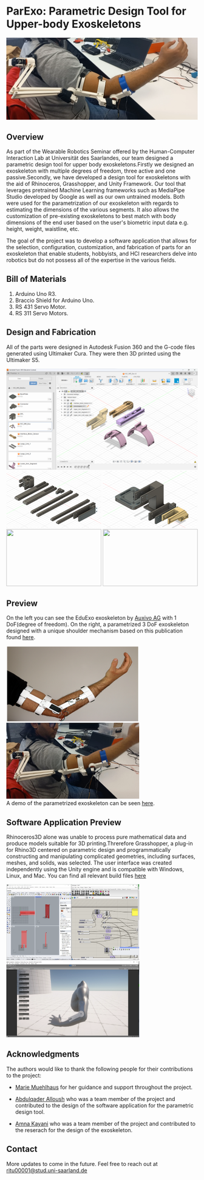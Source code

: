 # ParExo: Parametric Design Tool for Upper-body Exoskeletons

<img src="Images/ParExo_3DoF.png">

## Overview
As part of the Wearable Robotics Seminar offered by the Human-Computer Interaction Lab at Universität des Saarlandes, our team designed a parametric design tool for upper body exoskeletons.Firstly we designed an exoskeleton with multiple degrees of freedom, three active and one passive.Secondly, we have developed a design tool for exoskeletons with the aid of Rhinoceros, Grasshopper, and Unity Framework. Our tool that leverages pretrained Machine Learning frameworks such as MediaPipe Studio developed by Google as well as our own untrained models. Both were used for the parametrization of our exoskeleton with regards to estimating the dimensions of the various segments. It also allows the customization of pre-existing exoskeletons to best match with body dimensions of the end user based on the user's biometric input data e.g. height, weight, waistline, etc. <br>
 
The goal of the project was to develop a software application that allows for the selection, configuration, customization, and fabrication of parts for an exoskeleton that enable students, hobbyists, and HCI researchers  delve into robotics but do not possess all of the expertise in the various fields. <br>

## Bill of Materials

1. Arduino Uno R3.
2. Braccio Shield for Arduino Uno.
3. RS 431 Servo Motor. 
4. RS 311 Servo Motors.

## Design and Fabrication

All of the parts were designed in Autodesk Fusion 360 and the G-code files generated using Ultimaker Cura. They were then 3D printed using the Ultimaker S5.

<img src ="Images/Fusion360.png">
<img src ="Images/DPL.png", width="250" height="150"> <img src ="Images/Backplate + Adapter.png", width="250" height="150">
<img src ="Images/DPL_preview.jpg"  width="250" height="150">  <img src ="Images/Complete Assembly.jpg"  width="250" height="150">

## Preview
On the left you can see the EduExo exoskeleton by [Auxivo AG](https://www.auxivo.com/eduexo-maker) with 1 DoF(degree of freedom). On the right, a parametrized 3 DoF exoskeleton designed with a unique shoulder mechanism based on this publication found [here](https://ieeexplore.ieee.org/abstract/document/8014156).<br>

<img src = "Images/EduExo_1DoF.png" width= "350" height = "200"> <img src = "Images/Wearing_the_ParExo.jpg" width= "350" height = "200">
<br>
A demo of the parametrized exoskeleton can be seen [here](https://youtube.com/shorts/W7swaqCZIws?feature=share).<br>

## Software Application Preview
Rhinoceros3D alone was unable to process pure mathematical data and produce models suitable
for 3D printing.Threrefore Grasshopper, a plug-in for Rhino3D centered on parametric design and programmatically constructing and manipulating complicated geometries, including surfaces, meshes, and solids, was selected. The user interface was created independently using the Unity engine and is compatible with Windows, Linux, and Mac. You can find all relevant build files [here](https://drive.google.com/file/d/13Xu1pjUjGTtHNBCV4KBr-ST3a0UHH0ZG/view?usp=share_link)<br>

<img src ="Images/Rhino.png"  width="350" height="200">  <img src ="Images/Unity_UI_pre-alpha.png"  width="350" height="200"> 


## Acknowledgments 
The authors would like to thank the following people for their contributions to the project:
* [Marie Muehlhaus](https://hci.cs.uni-saarland.de/people/marie-muehlhaus/) for her guidance and support throughout the project.

* [ Abdulqader Alloush](amka00004@stud.uni-saarland.de) who was a team member of the project and contributed to the design of the software application for the parametric design tool.

* [ Amna Kayani](amka00004@stud.uni-saarland.de) who was a team member of the project and contributed to the reserach for the design of the exoskeleton.

## Contact
More updates to come in the future. Feel free to reach out at  ritu00001@stud.uni-saarland.de 
